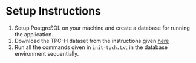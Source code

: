# Setup Instructions
1. Setup PostgreSQL on your machine and create a database for running the application.
2. Download the TPC-H dataset from the instructions given [here](https://github.com/aleaugustoplus/tpch-data)
3. Run all the commands given in `init-tpch.txt` in the database environment sequentially.
